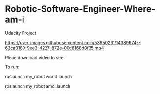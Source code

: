 # Robotic-Software-Engineer-Where-am-i
Udacity Project



https://user-images.githubusercontent.com/53950231/143896745-63ca0189-9ee3-4227-872e-00d8168d0f35.mp4

Pleae download video to see

To run:

roslaunch my_robot world.launch

roslaunch my_robot amcl.launch
